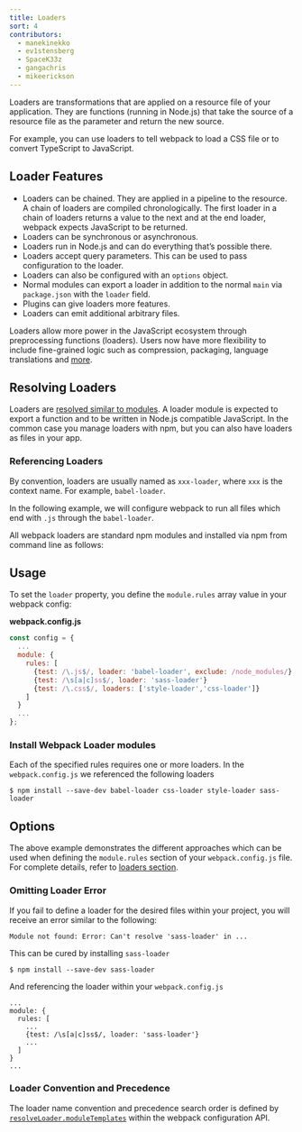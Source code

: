 ```yaml
---
title: Loaders
sort: 4
contributors:
  - manekinekko
  - ev1stensberg
  - SpaceK33z
  - gangachris
  - mikeerickson
---
```


Loaders are transformations that are applied on a resource file of your application. They are functions (running in Node.js) that take the source of a resource file as the parameter and return the new source.

For example, you can use loaders to tell webpack to load a CSS file or to convert TypeScript to JavaScript.

## Loader Features

* Loaders can be chained. They are applied in a pipeline to the resource. A chain of loaders are compiled chronologically. The first loader in a chain of loaders returns a value to the next and at the end loader, webpack expects JavaScript to be returned.
* Loaders can be synchronous or asynchronous.
* Loaders run in Node.js and can do everything that’s possible there.
* Loaders accept query parameters. This can be used to pass configuration to the loader.
* Loaders can also be configured with an `options` object.
* Normal modules can export a loader in addition to the normal `main` via `package.json` with the `loader` field.
* Plugins can give loaders more features.
* Loaders can emit additional arbitrary files.

Loaders allow more power in the JavaScript ecosystem through preprocessing
functions (loaders). Users now have more flexibility to include fine-grained logic such as compression, packaging, language translations and [more](/loaders).

## Resolving Loaders

Loaders are [resolved similar to modules](/concepts/module-resolution/). A loader module is expected to export a function and to be written in Node.js compatible JavaScript. In the common case you manage loaders with npm, but you can also have loaders as files in your app.

### Referencing Loaders

By convention, loaders are usually named as `xxx-loader`, where `xxx` is the context name. For example, `babel-loader`.

In the following example, we will configure webpack to run all files which end with `.js` through the `babel-loader`.

All webpack loaders are standard npm modules and installed via npm from command line as follows:


## Usage

To set the `loader` property, you define the `module.rules` array value in your webpack config:

**webpack.config.js**

```javascript
const config = {
  ...
  module: {
    rules: [
      {test: /\.js$/, loader: 'babel-loader', exclude: /node_modules/}, // transform js files
      {test: /\s[a|c]ss$/, loader: 'sass-loader'}                       // transform sass files
      {test: /\.css$/, loaders: ['style-loader','css-loader']}          // transform css files
    ]
  }
  ...
};
```
### Install Webpack Loader modules
Each of the specified rules requires one or more loaders.  In the `webpack.config.js` we referenced the following loaders
```
$ npm install --save-dev babel-loader css-loader style-loader sass-loader
```
## Options

The above example demonstrates the different approaches which can be used when defining the `module.rules` section of your `webpack.config.js` file.
For complete details, refer to [loaders section](/loaders).

### Omitting Loader Error

If you fail to define a loader for the desired files within your project, you will receive an error similar to the following:

`Module not found: Error: Can't resolve 'sass-loader' in ...`

This can be cured by installing `sass-loader`

`$ npm install --save-dev sass-loader`

And referencing the loader within your `webpack.config.js`

```
...
module: {
  rules: [
    ...
    {test: /\s[a|c]ss$/, loader: 'sass-loader'}
    ...
  ]
}
...
```
### Loader Convention and Precedence
The loader name convention and precedence search order is defined by [`resolveLoader.moduleTemplates`](/configuration/resolve#resolveloader) within the webpack configuration API.

